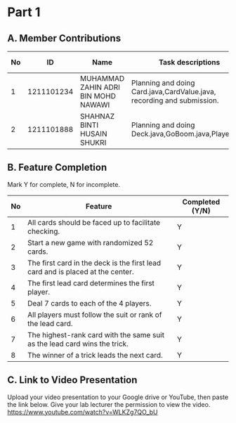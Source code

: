 # Part 1

## A. Member Contributions

No | ID         | Name                                    | Task descriptions                                                        | Contribution %
-- | ---------- | --------------------------------------- | ------------------------------------------------------------------------ | ---------------
1  | 1211101234 |   MUHAMMAD ZAHIN ADRI BIN MOHD NAWAWI   |  Planning and doing Card.java,CardValue.java, recording and submission.  | 50%
2  | 1211101888 |   SHAHNAZ BINTI HUSAIN SHUKRI           |  Planning and doing Deck.java,GoBoom.java,Player.java                    | 50%


## B. Feature Completion

Mark Y for complete, N for incomplete.

No | Feature                                                                         | Completed (Y/N)
-- | ------------------------------------------------------------------------------- | ---------------
1  | All cards should be faced up to facilitate checking.                            |Y
2  | Start a new game with randomized 52 cards.                                      |Y
3  | The first card in the deck is the first lead card and is placed at the center.  |Y
4  | The first lead card determines the first player.                                |Y
5  | Deal 7 cards to each of the 4 players.                                          |Y
6  | All players must follow the suit or rank of the lead card.                      |Y
7  | The highest-rank card with the same suit as the lead card wins the trick.       |Y
8  | The winner of a trick leads the next card.                                      |Y


## C. Link to Video Presentation

Upload your video presentation to your Google drive or YouTube, then paste the link below. Give your lab lecturer the permission to view the video.
https://www.youtube.com/watch?v=WLKZg7QO_bU
